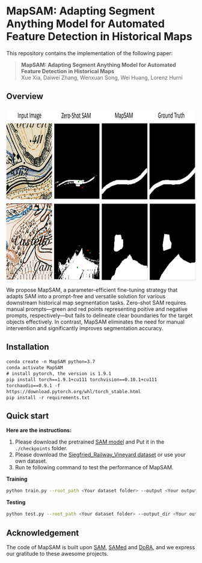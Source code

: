 # MapSAM: Adapting Segment Anything Model for Automated Feature Detection in Historical Maps
This repository contains the implementation of the following paper:
> **MapSAM: Adapting Segment Anything Model for Automated Feature Detection in Historical Maps**<br>
> Xue Xia, Daiwei Zhang, Wenxuan Song, Wei Huang, Lorenz Hurni

## Overview
<img src="example.png" height="460px"/> 

We propose MapSAM, a parameter-efficient fine-tuning strategy that adapts SAM into a prompt-free and versatile solution for various downstream historical map segmentation tasks. Zero-shot SAM requires manual prompts—green and red points representing poitive and negative prompts, respectively—but fails to delineate clear boundaries for the target objects effectively. In contrast, MapSAM eliminates the need for manual intervention and significantly improves segmentation accuracy.

## Installation
```
conda create -n MapSAM python=3.7
conda activate MapSAM
# install pytorch, the version is 1.9.1
pip install torch==1.9.1+cu111 torchvision==0.10.1+cu111 torchaudio==0.9.1 -f https://download.pytorch.org/whl/torch_stable.html
pip install -r requirements.txt
```

## Quick start

**Here are the instructions:**
1. Please download the pretrained [SAM model](https://drive.google.com/file/d/1_oCdoEEu3mNhRfFxeWyRerOKt8OEUvcg/view?usp=share_link) and Put it in the `./checkpoints` folder.
2. Please download the [Siegfried_Railway_Vineyard dataset](https://doi.org/10.3929/ethz-b-000691430) or use your own dataset.
3. Run te following command to test the performance of MapSAM.

**Training**
```bash
python train.py --root_path <Your dataset folder> --output <Your output path> --warmup --AdamW
```
**Testing**
```bash
python test.py --root_path <Your dataset folder> --output_dir <Your output directory> --dora_ckpt <path to dora checkpoint>
```

## Acknowledgement
The code of MapSAM is built upon [SAM](https://github.com/facebookresearch/segment-anything), [SAMed](https://github.com/hitachinsk/SAMed) and [DoRA](https://github.com/NVlabs/DoRA), and we express our gratitude to these awesome projects.
